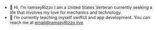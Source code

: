- 👋 Hi, I’m ramseyRizzo
 I am a United States Verteran currently seeking a life that involves my love for mechanics and technology.
- 🌱 I’m currently teaching myself swiftUI and app development.
You can reach me at email@ramseyRizzo.live
